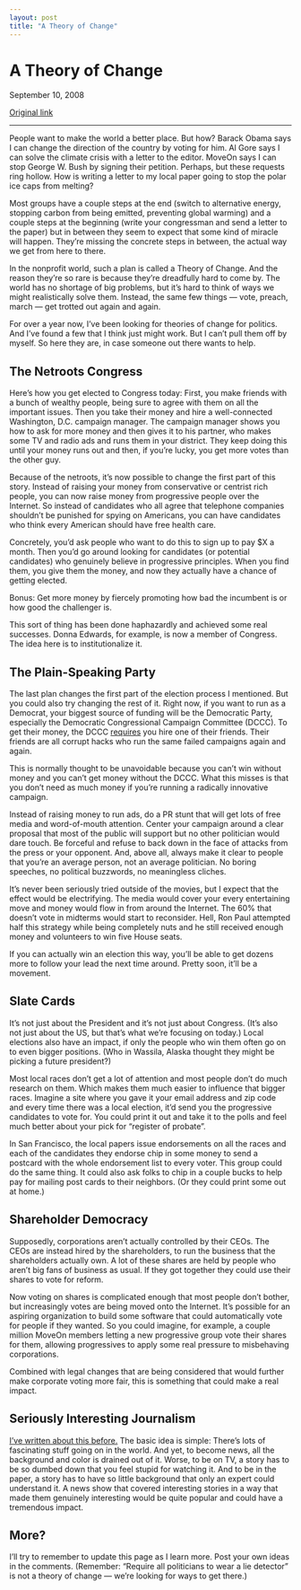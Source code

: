 ```yaml
---
layout: post
title: "A Theory of Change"
---
```

A Theory of Change
==================

September 10, 2008

[Original link](http://www.aaronsw.com/weblog/toc)

* * * * *

People want to make the world a better place. But how? Barack Obama says
I can change the direction of the country by voting for him. Al Gore
says I can solve the climate crisis with a letter to the editor. MoveOn
says I can stop George W. Bush by signing their petition. Perhaps, but
these requests ring hollow. How is writing a letter to my local paper
going to stop the polar ice caps from melting?

Most groups have a couple steps at the end (switch to alternative
energy, stopping carbon from being emitted, preventing global warming)
and a couple steps at the beginning (write your congressman and send a
letter to the paper) but in between they seem to expect that some kind
of miracle will happen. They’re missing the concrete steps in between,
the actual way we get from here to there.

In the nonprofit world, such a plan is called a Theory of Change. And
the reason they’re so rare is because they’re dreadfully hard to come
by. The world has no shortage of big problems, but it’s hard to think of
ways we might realistically solve them. Instead, the same few things —
vote, preach, march — get trotted out again and again.

For over a year now, I’ve been looking for theories of change for
politics. And I’ve found a few that I think just might work. But I can’t
pull them off by myself. So here they are, in case someone out there
wants to help.

The Netroots Congress
---------------------

Here’s how you get elected to Congress today: First, you make friends
with a bunch of wealthy people, being sure to agree with them on all the
important issues. Then you take their money and hire a well-connected
Washington, D.C. campaign manager. The campaign manager shows you how to
ask for more money and then gives it to his partner, who makes some TV
and radio ads and runs them in your district. They keep doing this until
your money runs out and then, if you’re lucky, you get more votes than
the other guy.

Because of the netroots, it’s now possible to change the first part of
this story. Instead of raising your money from conservative or centrist
rich people, you can now raise money from progressive people over the
Internet. So instead of candidates who all agree that telephone
companies shouldn’t be punished for spying on Americans, you can have
candidates who think every American should have free health care.

Concretely, you’d ask people who want to do this to sign up to pay \$X a
month. Then you’d go around looking for candidates (or potential
candidates) who genuinely believe in progressive principles. When you
find them, you give them the money, and now they actually have a chance
of getting elected.

Bonus: Get more money by fiercely promoting how bad the incumbent is or
how good the challenger is.

This sort of thing has been done haphazardly and achieved some real
successes. Donna Edwards, for example, is now a member of Congress. The
idea here is to institutionalize it.

The Plain-Speaking Party
------------------------

The last plan changes the first part of the election process I
mentioned. But you could also try changing the rest of it. Right now, if
you want to run as a Democrat, your biggest source of funding will be
the Democratic Party, especially the Democratic Congressional Campaign
Committee (DCCC). To get their money, the DCCC
[requires](http://www.washingtonmonthly.com/features/2005/0501.sullivan.html)
you hire one of their friends. Their friends are all corrupt hacks who
run the same failed campaigns again and again.

This is normally thought to be unavoidable because you can’t win without
money and you can’t get money without the DCCC. What this misses is that
you don’t need as much money if you’re running a radically innovative
campaign.

Instead of raising money to run ads, do a PR stunt that will get lots of
free media and word-of-mouth attention. Center your campaign around a
clear proposal that most of the public will support but no other
politician would dare touch. Be forceful and refuse to back down in the
face of attacks from the press or your opponent. And, above all, always
make it clear to people that you’re an average person, not an average
politician. No boring speeches, no political buzzwords, no meaningless
cliches.

It’s never been seriously tried outside of the movies, but I expect that
the effect would be electrifying. The media would cover your every
entertaining move and money would flow in from around the Internet. The
60% that doesn’t vote in midterms would start to reconsider. Hell, Ron
Paul attempted half this strategy while being completely nuts and he
still received enough money and volunteers to win five House seats.

If you can actually win an election this way, you’ll be able to get
dozens more to follow your lead the next time around. Pretty soon, it’ll
be a movement.

Slate Cards
-----------

It’s not just about the President and it’s not just about Congress.
(It’s also not just about the US, but that’s what we’re focusing on
today.) Local elections also have an impact, if only the people who win
them often go on to even bigger positions. (Who in Wassila, Alaska
thought they might be picking a future president?)

Most local races don’t get a lot of attention and most people don’t do
much research on them. Which makes them much easier to influence that
bigger races. Imagine a site where you gave it your email address and
zip code and every time there was a local election, it’d send you the
progressive candidates to vote for. You could print it out and take it
to the polls and feel much better about your pick for “register of
probate”.

In San Francisco, the local papers issue endorsements on all the races
and each of the candidates they endorse chip in some money to send a
postcard with the whole endorsement list to every voter. This group
could do the same thing. It could also ask folks to chip in a couple
bucks to help pay for mailing post cards to their neighbors. (Or they
could print some out at home.)

Shareholder Democracy
---------------------

Supposedly, corporations aren’t actually controlled by their CEOs. The
CEOs are instead hired by the shareholders, to run the business that the
shareholders actually own. A lot of these shares are held by people who
aren’t big fans of business as usual. If they got together they could
use their shares to vote for reform.

Now voting on shares is complicated enough that most people don’t
bother, but increasingly votes are being moved onto the Internet. It’s
possible for an aspiring organization to build some software that could
automatically vote for people if they wanted. So you could imagine, for
example, a couple million MoveOn members letting a new progressive group
vote their shares for them, allowing progressives to apply some real
pressure to misbehaving corporations.

Combined with legal changes that are being considered that would further
make corporate voting more fair, this is something that could make a
real impact.

Seriously Interesting Journalism
--------------------------------

[I’ve written about this
before.](http://www.aaronsw.com/weblog/deadnews) The basic idea is
simple: There’s lots of fascinating stuff going on in the world. And
yet, to become news, all the background and color is drained out of it.
Worse, to be on TV, a story has to be so dumbed down that you feel
stupid for watching it. And to be in the paper, a story has to have so
little background that only an expert could understand it. A news show
that covered interesting stories in a way that made them genuinely
interesting would be quite popular and could have a tremendous impact.

More?
-----

I’ll try to remember to update this page as I learn more. Post your own
ideas in the comments. (Remember: “Require all politicians to wear a lie
detector” is not a theory of change — we’re looking for ways to get
there.)
